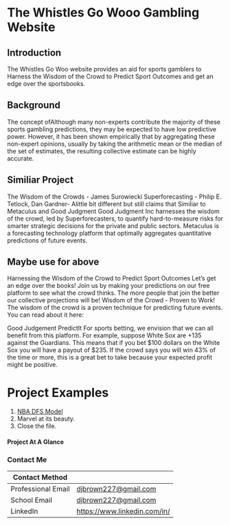 # The Whistles Go Wooo Gambling Website

## Introduction
The Whistles Go Woo website provides an aid for sports gamblers to Harness the Wisdom of the Crowd to Predict Sport Outcomes and get an edge over the sportsbooks.

## Background
The concept ofAlthough many non-experts contribute the majority of these sports gambling predictions, they may be expected to have low predictive power. However, it has been shown empirically that by aggregating these non-expert opinions, usually by taking the arithmetic mean or the median of the set of estimates, the resulting collective estimate can be highly accurate.

## Similiar Project
The Wisdom of the Crowds - James Surowiecki
Superforecasting - Philip E. Tetlock, Dan Gardner- Alittle bit different but still claims that 
Similiar to Metaculus and Good Judgment
Good Judgment Inc harnesses the wisdom of the crowd, led by Superforecasters, to quantify hard-to-measure risks for smarter strategic decisions for the private and public sectors.
Metaculus is a forecasting technology platform that optimally aggregates quantitative predictions of future events.

## Maybe use for above
Harnessing the Wisdom of the Crowd to Predict Sport Outcomes
Let’s get an edge over the books! Join us by making your predictions on our free platform to see what the crowd thinks.  The more people that join the better our collective projections will be!
Wisdom of the Crowd - Proven to Work!
The wisdom of the crowd is a proven technique for predicting future events. You can read about it here:


Good Judgement
PredictIt
For sports betting, we envision that we can all benefit from this platform.  For example, suppose White Sox are +135 against the Guardians. This means that if you bet $100 dollars on the White Sox you will have a payout of $235.  If the crowd says you will win 43% of the time or more, this is a great bet to take because your expected profit might be positive.

# Project Examples
1. [NBA DFS Model](https://github.com/djbrown227/Daniel_Portfolio/tree/main/Python%20Programming%20Projects/NBA%20Daily%20Fantasy%20Sports)
2. Marvel at its beauty.
3. Close the file.

#### Project At A Glance




### Contact Me

| Contact Method |  |
| --- | --- |
| Professional Email | djbrown227@gmail.com |
| School Email | djbrown227@gmail.com |
| LinkedIn | https://www.linkedin.com/in/ |

